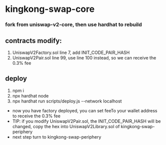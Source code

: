# kingkong-swap-core
### fork from uniswap-v2-core, then use hardhat to rebuild
## contracts modify:
1. UniswapV2Factory.sol line 7, add INIT_CODE_PAIR_HASH
2. UniswapV2Pair.sol line 99, use line 100 instead, so we can receive the 0.3% fee

## deploy
1. npm i
2. npx hardhat node
3. npx hardhat run scripts/deploy.js --network localhost
- now you have factory deployed, you can set feeTo your wallet address to receive the 0.3% fee
- TIP: if you modify UniswapV2Pair.sol, the INIT_CODE_PAIR_HASH will be changed, copy the hex into UniswapV2Library.sol of kingkong-swap-periphery
- next step turn to kingkong-swap-periphery


